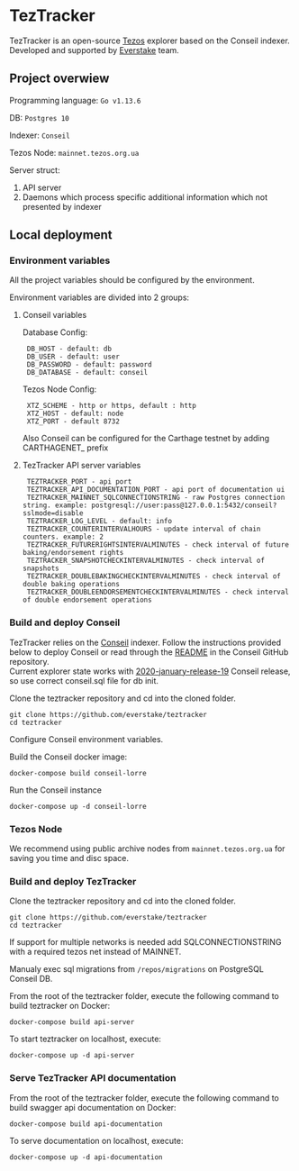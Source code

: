 # TezTracker
  TezTracker is an open-source [Tezos](https://tezos.com) explorer based on the Conseil indexer. Developed and supported by [Everstake](https://everstake.one) team. 

## Project overwiew

Programming language: `Go v1.13.6`

DB: `Postgres 10`

Indexer: `Conseil`

Tezos Node: `mainnet.tezos.org.ua`
	
 Server struct:
 
 1. API server
 2. Daemons which process specific additional information which not presented by indexer
	
## Local deployment
### Environment variables
All the project variables should be configured by the environment.

Environment variables are divided into 2 groups:
1. Conseil variables

	  Database Config:

		DB_HOST - default: db
		DB_USER - default: user
		DB_PASSWORD - default: password
		DB_DATABASE - default: conseil

    Tezos Node Config:

		XTZ_SCHEME - http or https, default : http
		XTZ_HOST - default: node
		XTZ_PORT - default 8732
    Also Conseil can be configured for the Carthage testnet by adding CARTHAGENET_ prefix

2. TezTracker API server variables

        TEZTRACKER_PORT	- api port
        TEZTRACKER_API_DOCUMENTATION_PORT - api port of documentation ui    
        TEZTRACKER_MAINNET_SQLCONNECTIONSTRING - raw Postgres connection string. example: postgresql://user:pass@127.0.0.1:5432/conseil?sslmode=disable
        TEZTRACKER_LOG_LEVEL - default: info
        TEZTRACKER_COUNTERINTERVALHOURS - update interval of chain counters. example: 2
        TEZTRACKER_FUTURERIGHTSINTERVALMINUTES - check interval of future baking/endorsement rights
        TEZTRACKER_SNAPSHOTCHECKINTERVALMINUTES - check interval of snapshots
        TEZTRACKER_DOUBLEBAKINGCHECKINTERVALMINUTES - check interval of double baking operations
        TEZTRACKER_DOUBLEENDORSEMENTCHECKINTERVALMINUTES - check interval of double endorsement operations

### Build and deploy Conseil
TezTracker relies on the [Conseil](https://github.com/Cryptonomic/Conseil) indexer. Follow the instructions provided below to deploy Conseil or read through the [README](https://github.com/Cryptonomic/Conseil/blob/master/README.md) in the Conseil GitHub repository.   
Current explorer state works with [2020-january-release-19](https://github.com/Cryptonomic/Conseil/releases/tag/2020-january-release-19) Conseil release, so use correct conseil.sql file for db init.

Clone the teztracker repository and cd into the cloned folder.

    git clone https://github.com/everstake/teztracker
    cd teztracker
    
Configure Conseil environment variables.

Build the Conseil docker image:

	docker-compose build conseil-lorre
  
Run the Conseil instance

	docker-compose up -d conseil-lorre
  
### Tezos Node
  We recommend using public archive nodes from `mainnet.tezos.org.ua` for saving you time and disc space.
  
### Build and deploy TezTracker
 
   Clone the teztracker repository and cd into the cloned folder.

    git clone https://github.com/everstake/teztracker
    cd teztracker
    
   If support for multiple networks is needed add SQLCONNECTIONSTRING with a required tezos net instead of MAINNET.
   
   Manualy exec sql migrations from `/repos/migrations` on PostgreSQL Conseil DB.
   
   From the root of the teztracker folder, execute the following command to build teztracker on Docker:
   
    docker-compose build api-server
    
   To start teztracker on localhost, execute:
   
    docker-compose up -d api-server
 
### Serve TezTracker API documentation
	
   From the root of the teztracker folder, execute the following command to build swagger api documentation on Docker:
   
    docker-compose build api-documentation
    
   To serve documentation on localhost, execute:
   
    docker-compose up -d api-documentation
